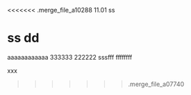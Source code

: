 <<<<<<< .merge_file_a10288
11.01 ss

ss dd
=======
aaaaaaaaaaaa
333333
222222
sssfff
ffffffff

xxx
>>>>>>> .merge_file_a07740
